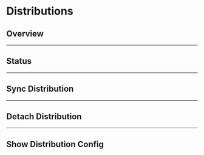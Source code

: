 # Distributions

## Overview

---

## Status

---

## Sync Distribution

---

## Detach Distribution

---

## Show Distribution Config